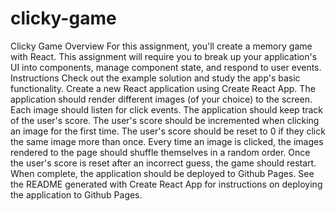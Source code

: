 # clicky-game
Clicky Game   Overview  For this assignment, you'll create a memory game with React. This assignment will require you to break up your application's UI into components, manage component state, and respond to user events.   Instructions   Check out the example solution and study the app's basic functionality. Create a new React application using Create React App. The application should render different images (of your choice) to the screen. Each image should listen for click events. The application should keep track of the user's score. The user's score should be incremented when clicking an image for the first time. The user's score should be reset to 0 if they click the same image more than once. Every time an image is clicked, the images rendered to the page should shuffle themselves in a random order. Once the user's score is reset after an incorrect guess, the game should restart. When complete, the application should be deployed to Github Pages. See the README generated with Create React App for instructions on deploying the application to Github Pages.
